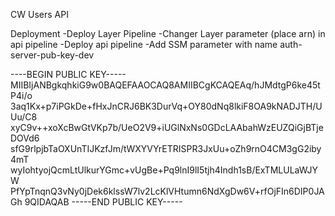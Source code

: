 CW Users API


Deployment
-Deploy Layer Pipeline
-Changer Layer parameter (place arn) in api pipeline
-Deploy api pipeline
-Add SSM parameter with name auth-server-pub-key-dev


----BEGIN PUBLIC KEY-----
MIIBIjANBgkqhkiG9w0BAQEFAAOCAQ8AMIIBCgKCAQEAq/hJMdtgP6ke45tP4i/o
3aq1Kx+p7iPGkDe+fHxJnCRJ6BK3DurVq+OY80dNq8lkiF8OA9kNADJTH/UUu/C8
xyC9v++xoXcBwGtVKp7b/UeO2V9+iUGlNxNs0GDcLAAbahWzEUZQiGjBTjeDOVd6
sfG9rlpjbTaOXUnTIJKzfJm/tWXYVYrETRISPR3JxUu+oZh9rnO4CM3gG2iby4mT
wyIohtyojQcmLtUlkurYGmc+vUgBe+Pq9lnI9lI5tjh4Indh1sB/ExTMLULaWJYW
PfYpTnqnQ3vNy0jDek6klssW7lv2LcKlVHtumn6NdXgDw6V+rfOjFIn6DIP0JAGh
9QIDAQAB
-----END PUBLIC KEY-----